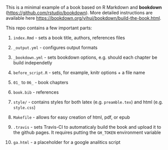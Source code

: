 This is a minimal example of a book based on R Markdown and **bookdown** (https://github.com/rstudio/bookdown).
More detailed instructions are available here https://bookdown.org/yihui/bookdown/build-the-book.html.

This repo contains a few important parts:
1. `index.Rmd` - sets a book title, authors, references files
2. `_output.yml` - configures output formats
3. `_bookdown.yml` - sets bookdown options, e.g. should each chapter be build independetly
4. `before_script.R` - sets, for example, knitr options + a file name
5. `01_` to `06_` - book chapters
6. `book.bib` - references
7. `style/` - contains styles for both latex (e.g. `preamble.tex`) and html (e.g. `style.css`)

8. `Makefile` - allows for easy creation of html, pdf, or epub
9. `.travis` - sets Travis-CI to automaticaly build the book and upload it to the github pages. 
It requires putting the `GH_TOKEN` environment variable
10. `ga.html` - a placeholder for a google analitics script
